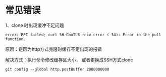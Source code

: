 # 常见错误

1、clone 时出现缓冲不足问题

```text
error: RPC failed; curl 56 GnuTLS recv error (-54): Error in the pull function.
```

原因：是因为http方式克隆时缓存不足出现的报错

解决方式：执行命令修改缓存区大小， 或者更换成SSH方式clone

```text
git config --global http.postBuffer 2000000000
```

